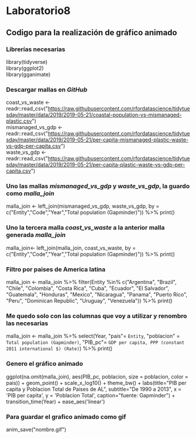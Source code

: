 # Laboratorio8
## Codigo para la realización de gráfico animado

### Librerías necesarias  
library(tidyverse)  
library(ggplot2)  
library(gganimate)

### Descargar mallas en *GitHub*  
coast_vs_waste <- readr::read_csv("https://raw.githubusercontent.com/rfordatascience/tidytuesday/master/data/2019/2019-05-21/coastal-population-vs-mismanaged-plastic.csv")  
mismanaged_vs_gdp <- readr::read_csv("https://raw.githubusercontent.com/rfordatascience/tidytuesday/master/data/2019/2019-05-21/per-capita-mismanaged-plastic-waste-vs-gdp-per-capita.csv")  
waste_vs_gdp <- readr::read_csv("https://raw.githubusercontent.com/rfordatascience/tidytuesday/master/data/2019/2019-05-21/per-capita-plastic-waste-vs-gdp-per-capita.csv")

### Uno las mallas *mismanaged_vs_gdp* y *waste_vs_gdp*, la guardo como *malla_join*  
malla_join <-
  left_join(mismanaged_vs_gdp, waste_vs_gdp, by = c("Entity","Code","Year","Total population (Gapminder)")) %>%
  print()
  
### Uno la tercera malla *coast_vs_waste* a la anterior malla generada *malla_join*  
malla_join<-
  left_join(malla_join, coast_vs_waste, by = c("Entity","Code","Year","Total population (Gapminder)")) %>%
  print()
  
### Filtro por paises de America latina  
malla_join <-
  malla_join %>%
  filter(Entity %in% c("Argentina", "Brazil", "Chile", 
                                       "Colombia", "Costa Rica", "Cuba", 
                                       "Ecuador", "El Salvador", "Guatemala", 
                                       "Honduras", "Mexico", "Nicaragua", 
                                       "Panama", "Puerto Rico", "Peru", 
                                       "Dominican Republic", "Uruguay", "Venezuela")) %>%
  print()
  
### Me quedo solo con las columnas que voy a utilizar y renombro las necesarias  
malla_join <-
  malla_join %>%
  select(Year, "pais"= `Entity`,
         "poblacion" = `Total population (Gapminder)`,
         "PIB_pc"= `GDP per capita, PPP (constant 2011 international $) (Rate)`) %>% 
  print()

### Genero el gráfico animado  
ggplot(na.omit(malla_join), aes(PIB_pc, poblacion, size = poblacion, color = pais)) +
  geom_point() +
  scale_x_log10() +
  theme_bw() +
  labs(title="PIB per capita y Poblacion Total de Paises de AL", 
       subtitle="De 1990 a 2013", 
       x = 'PIB per capita', y = 'Poblacion Total',
       caption="fuente: Gapminder") +
  transition_time(Year) +
  ease_aes('linear')
  
### Para guardar el grafico animado como gif  
anim_save("nombre.gif")
